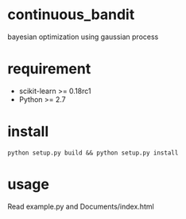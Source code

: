 # continuous_bandit
bayesian optimization using gaussian process

# requirement
* scikit-learn >= 0.18rc1
* Python >= 2.7

# install
```
python setup.py build && python setup.py install
```

# usage
Read example.py and Documents/index.html
